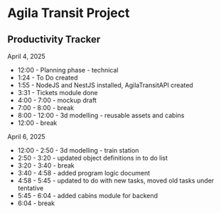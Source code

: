 # Agila Transit Project 


## Productivity Tracker
April 4, 2025
- 12:00 - Planning phase - technical
- 1:24 - To Do created
- 1:55 - NodeJS and NestJS installed, AgilaTransitAPI created
- 3:31 - Tickets module done
- 4:00 - 7:00 - mockup draft
- 7:00 - 8:00 - break
- 8:00 - 12:00 - 3d modelling - reusable assets and cabins
- 12:00 - break

April 6, 2025
- 12:00 - 2:50 - 3d modelling - train station
- 2:50 - 3:20 - updated object definitions in to do list
- 3:20 - 3:40 - break
- 3:40 - 4:58 - added program logic document
- 4:58 - 5:45 - updated to do with new tasks, moved old tasks under tentative
- 5:45 - 6:04 - added cabins module for backend
- 6:04 - break